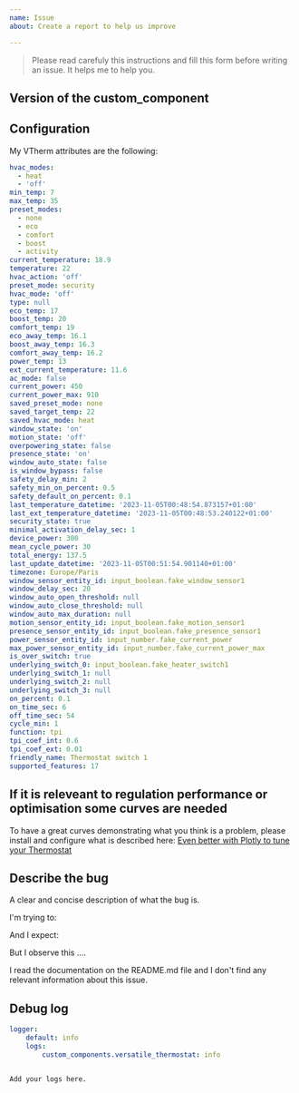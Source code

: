 ```yaml
---
name: Issue
about: Create a report to help us improve

---
```


> Please read carefuly this instructions and fill this form before writing an issue. It helps me to help you.

<!-- This template will allow the maintainer to be efficient and post the more accurante response as possible. There is many types / modes / configuration possible, so the analysis can be very tricky. If don't follow this template, your issue could be rejected without any message. Please help me to help you. -->

<!-- Before you open a new issue, search through the existing issues to see if others have had the same problem.

If you have a simple question or you are not sure this is an issue, don't open an issue but open a new discussion [here](https://github.com/jmcollin78/versatile_thermostat/discussions).

Check also in the [Troubleshooting](#troubleshooting) paragrah of the README if the aswer is not already given.

Issues not containing the minimum requirements will be closed:

- Issues without a description (using the header is not good enough) will be closed.
- Issues that don't follow this template could be closed

-->

## Version of the custom_component
<!-- If you are not using the newest version, download and try that before opening an issue
If you are unsure about the version check the manifest.json file.
-->

## Configuration

<!-- Copy / paste the attributes of the VTherm here. You can go to Development Tool / States, find and select your VTherm and the copy/paste the attributes. Surround these attributes by a yaml formatting ```yaml <put the attributes> .... ```
Without these attribute support is impossible due to the number of configuration attributes the VTherm have (more than 60). -->

My VTherm attributes are the following:
```yaml
hvac_modes:
  - heat
  - 'off'
min_temp: 7
max_temp: 35
preset_modes:
  - none
  - eco
  - comfort
  - boost
  - activity
current_temperature: 18.9
temperature: 22
hvac_action: 'off'
preset_mode: security
hvac_mode: 'off'
type: null
eco_temp: 17
boost_temp: 20
comfort_temp: 19
eco_away_temp: 16.1
boost_away_temp: 16.3
comfort_away_temp: 16.2
power_temp: 13
ext_current_temperature: 11.6
ac_mode: false
current_power: 450
current_power_max: 910
saved_preset_mode: none
saved_target_temp: 22
saved_hvac_mode: heat
window_state: 'on'
motion_state: 'off'
overpowering_state: false
presence_state: 'on'
window_auto_state: false
is_window_bypass: false
safety_delay_min: 2
safety_min_on_percent: 0.5
safety_default_on_percent: 0.1
last_temperature_datetime: '2023-11-05T00:48:54.873157+01:00'
last_ext_temperature_datetime: '2023-11-05T00:48:53.240122+01:00'
security_state: true
minimal_activation_delay_sec: 1
device_power: 300
mean_cycle_power: 30
total_energy: 137.5
last_update_datetime: '2023-11-05T00:51:54.901140+01:00'
timezone: Europe/Paris
window_sensor_entity_id: input_boolean.fake_window_sensor1
window_delay_sec: 20
window_auto_open_threshold: null
window_auto_close_threshold: null
window_auto_max_duration: null
motion_sensor_entity_id: input_boolean.fake_motion_sensor1
presence_sensor_entity_id: input_boolean.fake_presence_sensor1
power_sensor_entity_id: input_number.fake_current_power
max_power_sensor_entity_id: input_number.fake_current_power_max
is_over_switch: true
underlying_switch_0: input_boolean.fake_heater_switch1
underlying_switch_1: null
underlying_switch_2: null
underlying_switch_3: null
on_percent: 0.1
on_time_sec: 6
off_time_sec: 54
cycle_min: 1
function: tpi
tpi_coef_int: 0.6
tpi_coef_ext: 0.01
friendly_name: Thermostat switch 1
supported_features: 17
```

<!-- Please do not send an image but a copy / paste of the attributes in yaml format. -->

## If it is releveant to regulation performance or optimisation some curves are needed
To have a great curves demonstrating what you think is a problem, please install and configure what is described here: [Even better with Plotly to tune your Thermostat](#even-better-with-plotly-to-tune-your-thermostat)

## Describe the bug
A clear and concise description of what the bug is.

I'm trying to:
<!-- compleete the description -->

And I expect:
<!-- complete the expectations -->

But I observe this ....
<!-- complete what you observe and why you think it is erroneous. -->

I read the documentation on the README.md file and I don't find any relevant information about this issue.


## Debug log

<!-- To enable debug logs check this https://www.home-assistant.io/components/logger/
Add the following configuration into your `configuration.yaml` (or `logger.yaml` if you have one) to enable logs:  -->

```yaml
logger:
    default: info
    logs:
        custom_components.versatile_thermostat: info
```

<!-- You can also switch to debug mode but be careful, in debug mode, the logs are verbose.
Please copy/paste the releveant logs (around the failure) below: -->

```text

Add your logs here.

```